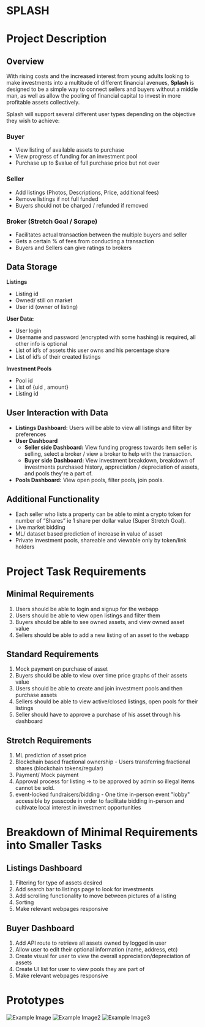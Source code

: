 # SPLASH

# Project Description

## Overview
With rising costs and the increased interest from young adults looking to make investments into a multitude of different financial avenues, **Splash** is designed to be a simple way to connect sellers and buyers without a middle man, as well as allow the pooling of financial capital to invest in more profitable assets collectively.

Splash will support several different user types depending on the objective they wish to achieve:

### Buyer
- View listing of available assets to purchase
- View progress of funding for an investment pool
- Purchase up to $value of full purchase price but not over

### Seller
- Add listings (Photos, Descriptions, Price, additional fees)
- Remove listings if not full funded
- Buyers should not be charged / refunded if removed

### Broker (Stretch Goal / Scrape)
- Facilitates actual transaction between the multiple buyers and seller
- Gets a certain % of fees from conducting a transaction
- Buyers and Sellers can give ratings to brokers

## Data Storage
**Listings**
- Listing id 
- Owned/ still on market
- User id (owner of listing)

**User Data:**
- User login
- Username and password (encrypted with some hashing) is required, all other info is optional
- List of id’s of assets this user owns and his percentage share
- List of id’s of their created listings

**Investment Pools**
- Pool id
- List of {uid , amount}
- Listing id

## User Interaction with Data
- **Listings Dashboard:** Users will be able to view all listings and filter by preferences
- **User Dashboard**
  - **Seller side Dashboard:** View funding progress towards item seller is selling, select a broker / view a broker to help with the transaction.
  - **Buyer side Dashboard:** View investment breakdown, breakdown of investments purchased history, appreciation / depreciation of assets, and pools they're a part of.
- **Pools Dashboard:** View open pools, filter pools, join pools.

## Additional Functionality
- Each seller who lists a property can be able to mint a crypto token for number of “Shares” ie 1 share per dollar value (Super Stretch Goal).
- Live market bidding
- ML/ dataset based prediction of increase in value of asset
- Private investment pools, shareable and viewable only by token/link holders

# Project Task Requirements

## Minimal Requirements
1. Users should be able to login and signup for the webapp
2. Users should be able to view open listings and filter them
3. Buyers should be able to see owned assets, and view owned asset value
4. Sellers should be able to add a new listing of an asset to the webapp

## Standard Requirements
1. Mock payment on purchase of asset
2. Buyers should be able to view over time price graphs of their assets value
3. Users should be able to create and join investment pools and then purchase assets
4. Sellers should be able to view active/closed listings, open pools for their listings
5. Seller should have to approve a purchase of his asset through his dashboard

## Stretch Requirements
1. ML prediction of asset price
2. Blockchain based fractional ownership - Users transferring fractional shares (blockchain tokens/regular)
3. Payment/ Mock payment
4. Approval process for listing -> to be approved by admin so illegal items cannot be sold.
5. event-locked fundraisers/bidding - One time in-person event "lobby" accessible by passcode in order to facilitate bidding in-person and cultivate local interest in investment opportunities

# Breakdown of Minimal Requirements into Smaller Tasks

## Listings Dashboard
1. Filtering for type of assets desired
2. Add search bar to listings page to look for investments
3. Add scrolling functionality to move between pictures of a listing
4. Sorting
5. Make relevant webpages responsive

## Buyer Dashboard
1. Add API route to retrieve all assets owned by logged in user
2. Allow user to edit their optional information (name, address, etc)
3. Create visual for user to view the overall appreciation/depreciation of assets
4. Create UI list for user to view pools they are part of
5. Make relevant webpages responsive

# Prototypes

![Example Image](pools_dashboard.JPG)
![Example Image2](Listings_Page.jpg)
![Example Image3](buyers_dashboard.JPG)

